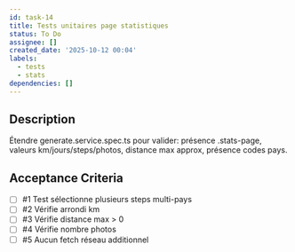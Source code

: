 ```yaml
---
id: task-14
title: Tests unitaires page statistiques
status: To Do
assignee: []
created_date: '2025-10-12 00:04'
labels:
  - tests
  - stats
dependencies: []
---
```


## Description

<!-- SECTION:DESCRIPTION:BEGIN -->
Étendre generate.service.spec.ts pour valider: présence .stats-page, valeurs km/jours/steps/photos, distance max approx, présence codes pays.
<!-- SECTION:DESCRIPTION:END -->

## Acceptance Criteria
<!-- AC:BEGIN -->
- [ ] #1 Test sélectionne plusieurs steps multi-pays
- [ ] #2 Vérifie arrondi km
- [ ] #3 Vérifie distance max > 0
- [ ] #4 Vérifie nombre photos
- [ ] #5 Aucun fetch réseau additionnel
<!-- AC:END -->
